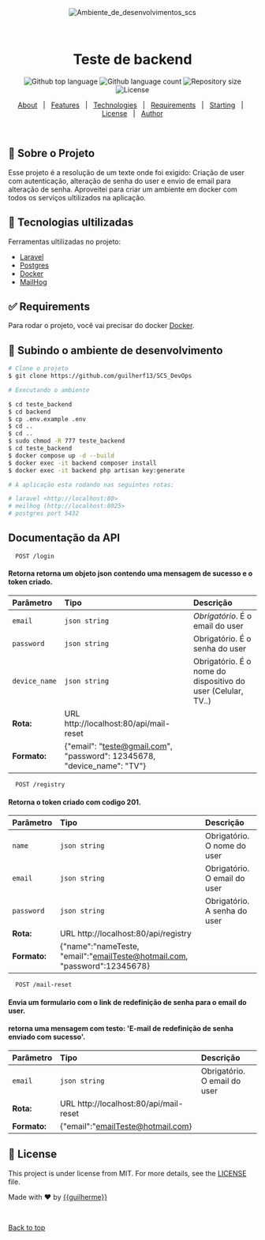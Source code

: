 <div align="center" id="top"> 
  <img src="./.github/app.gif" alt="Ambiente_de_desenvolvimentos_scs" />

  &#xa0;

  <!-- <a href="https://ambiente_de_desenvolvimentos_scs.netlify.app">Demo</a> -->
</div>

<h1 align="center">Teste de backend</h1>

<p align="center">
  <img alt="Github top language" src="https://img.shields.io/github/languages/top/{{YOUR_GITHUB_USERNAME}}/ambiente_de_desenvolvimentos_scs?color=56BEB8">

  <img alt="Github language count" src="https://img.shields.io/github/languages/count/{{YOUR_GITHUB_USERNAME}}/ambiente_de_desenvolvimentos_scs?color=56BEB8">

  <img alt="Repository size" src="https://img.shields.io/github/repo-size/{{YOUR_GITHUB_USERNAME}}/ambiente_de_desenvolvimentos_scs?color=56BEB8">

  <img alt="License" src="https://img.shields.io/github/license/{{YOUR_GITHUB_USERNAME}}/ambiente_de_desenvolvimentos_scs?color=56BEB8">

  <!-- <img alt="Github issues" src="https://img.shields.io/github/issues/{{YOUR_GITHUB_USERNAME}}/ambiente_de_desenvolvimentos_scs?color=56BEB8" /> -->

  <!-- <img alt="Github forks" src="https://img.shields.io/github/forks/{{YOUR_GITHUB_USERNAME}}/ambiente_de_desenvolvimentos_scs?color=56BEB8" /> -->

  <!-- <img alt="Github stars" src="https://img.shields.io/github/stars/{{YOUR_GITHUB_USERNAME}}/ambiente_de_desenvolvimentos_scs?color=56BEB8" /> -->
</p>

<!-- Status -->

<!-- <h4 align="center"> 
	🚧  Ambiente_de_desenvolvimentos_scs 🚀 Under construction...  🚧
</h4> 

<hr> -->

<p align="center">
  <a href="#dart-about">About</a> &#xa0; | &#xa0; 
  <a href="#sparkles-features">Features</a> &#xa0; | &#xa0;
  <a href="#rocket-technologies">Technologies</a> &#xa0; | &#xa0;
  <a href="#white_check_mark-requirements">Requirements</a> &#xa0; | &#xa0;
  <a href="#checkered_flag-starting">Starting</a> &#xa0; | &#xa0;
  <a href="#memo-license">License</a> &#xa0; | &#xa0;
  <a href="https://github.com/{{YOUR_GITHUB_USERNAME}}" target="_blank">Author</a>
</p>

<br>

## :dart: Sobre o Projeto ##

Esse projeto é a resolução de um texte onde foi exigido: Criação de user com autenticação, alteração de senha do user e 
envio de email para alteração de senha. Aproveitei para criar um ambiente em docker com todos os serviços ultilizados na 
aplicação. 

## :rocket: Tecnologias ultilizadas ##

Ferramentas ultilizadas no projeto:

- [Laravel](https://laravel.com/docs/10.x)
- [Postgres](https://www.postgresql.org/)
- [Docker](https://www.docker.com/)
- [MailHog](https://hub.docker.com/r/mailhog/mailhog/)

## :white_check_mark: Requirements ##

Para rodar o projeto, você vai precisar do docker [Docker](https://www.docker.com/).

## :checkered_flag: Subindo o ambiente de desenvolvimento ##

```bash
# Clone o projeto
$ git clone https://github.com/guilherf13/SCS_DevOps

# Executando o ambiente

$ cd teste_backend
$ cd backend
$ cp .env.example .env
$ cd ..
$ cd ..
$ sudo chmod -R 777 teste_backend
$ cd teste_backend
$ docker compose up -d --build
$ docker exec -it backend composer install
$ docker exec -it backend php artisan key:generate

# A aplicação esta rodando nas seguintes rotas:

# laravel <http://localhost:80>
# meilhog (http://localhost:8025>
# postgres port 5432
```
## Documentação da API

```http
  POST /login
```
#### Retorna retorna um objeto json contendo uma mensagem de sucesso e o token criado.

| Parâmetro   | Tipo       | Descrição                           |
| :---------- | :--------- | :---------------------------------- |
| `email` | `json string` | *Obrigatório*. É o email do user |
| `password` | `json string ` | Obrigatório. É o senha do user|
| `device_name` | `json string` | Obrigatório. É o nome do dispositivo do user (Celular, TV..)  |
|  **Rota:** |URL http://localhost:80/api/mail-reset |
|  **Formato:** |{"email": "teste@gmail.com", "password": 12345678, "device_name": "TV"} |

```http
  POST /registry
```
#### Retorna o token criado com codigo 201. 

| Parâmetro   | Tipo       | Descrição                                   |
| :---------- | :--------- | :------------------------------------------ |
| `name`      | `json string` | Obrigatório. O nome do user |
| `email`     | `json string` | Obrigatório. O email do user |
| `password`  | `json string` | Obrigatório. A senha do user |
| **Rota:**   | URL http://localhost:80/api/registry  |
| **Formato:** | {"name":"nameTeste, "email":"emailTeste@hotmail.com, "password":12345678} |

```http
  POST /mail-reset
```
#### Envia um formulario com o link de redefinição de senha para o email do user.
#### retorna uma mensagem com testo: 'E-mail de redefinição de senha enviado com sucesso'.

| Parâmetro   | Tipo       | Descrição                                   |
| :---------- | :--------- | :------------------------------------------ |
| `email`     | `json string` | Obrigatório. O email do user |
| **Rota:**   | URL http://localhost:80/api/mail-reset |
| **Formato:** | {"email":"emailTeste@hotmail.com} |

## :memo: License ##

This project is under license from MIT. For more details, see the [LICENSE](LICENSE.md) file.


Made with :heart: by <a href="https://github.com/guilherf13" target="_blank">{{guilherme}}</a>

&#xa0;

<a href="#top">Back to top</a>
